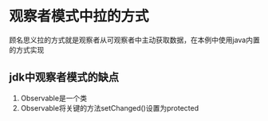 # 观察者模式中拉的方式
顾名思义拉的方式就是观察者从可观察者中主动获取数据，在本例中使用java内置的方式实现
## jdk中观察者模式的缺点
1. Observable是一个类
2. Observable将关键的方法setChanged()设置为protected